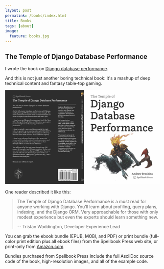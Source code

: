 ```yaml
---
layout: post
permalink: /books/index.html
title: Books
tags: [about]
image:
  feature: books.jpg
---
```


## The Temple of Django Database Performance

I wrote the book on [Django database
performance](https://spellbookpress.com/books/temple-of-django-database-performance/).

And this is not just another boring technical book: it's a mashup of deep technical content and fantasy table-top gaming.

<img src="/images/book-cover.jpg"/>

One reader described it like this:

> The Temple of Django Database Performance is a must read for anyone working with Django. You’ll learn about profiling, query plans, indexing, and the Django ORM. Very approachable for those with only modest experience but even the experts should learn something new.
>
> -- Tristan Waddington, Developer Experience Lead

You can grab the ebook bundle (EPUB, MOBI, and PDF) or print bundle (full-color print edition plus all ebook files) from the Spellbook Press web site, or print-only from [Amazon.com](https://www.amazon.com/Temple-Django-Database-Performance/dp/1734303700/).

Bundles purchased from Spellbook Press include the full AsciiDoc source code of the book, high-resolution images, and all of the example code. 


